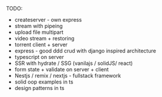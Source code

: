 TODO:

- createserver - own express
- stream with pipeing
- upload file multipart
- video stream + restoring
- torrent client + server
- express - good ddd crud with django inspired architecture
- typescript on server
- SSR with hydrate / SSG (vanilajs / solidJS/ react)
- form state + validate on server + client
- Nestjs / remix / nextjs - fullstack framework
- solid oop examples in ts
- design patterns in ts
